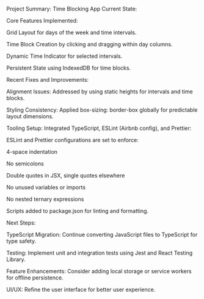 Project Summary: Time Blocking App
Current State:

Core Features Implemented:

Grid Layout for days of the week and time intervals.

Time Block Creation by clicking and dragging within day columns.

Dynamic Time Indicator for selected intervals.

Persistent State using IndexedDB for time blocks.

Recent Fixes and Improvements:

Alignment Issues: Addressed by using static heights for intervals and time blocks.

Styling Consistency: Applied box-sizing: border-box globally for predictable layout dimensions.

Tooling Setup: Integrated TypeScript, ESLint (Airbnb config), and Prettier:

ESLint and Prettier configurations are set to enforce:

4-space indentation

No semicolons

Double quotes in JSX, single quotes elsewhere

No unused variables or imports

No nested ternary expressions

Scripts added to package.json for linting and formatting.

Next Steps:

TypeScript Migration: Continue converting JavaScript files to TypeScript for type safety.

Testing: Implement unit and integration tests using Jest and React Testing Library.

Feature Enhancements: Consider adding local storage or service workers for offline persistence.

UI/UX: Refine the user interface for better user experience.
